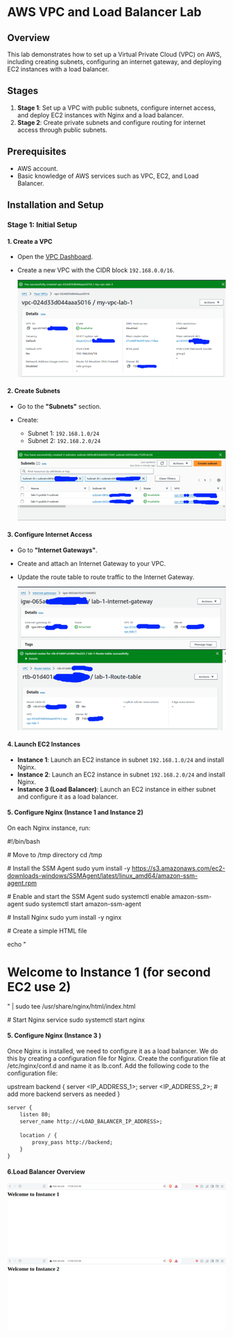 # AWS VPC and Load Balancer Lab

## Overview

This lab demonstrates how to set up a Virtual Private Cloud (VPC) on AWS, including creating subnets, configuring an internet gateway, and deploying EC2 instances with a load balancer.

## Stages

1. **Stage 1**: Set up a VPC with public subnets, configure internet access, and deploy EC2 instances with Nginx and a load balancer.
2. **Stage 2**: Create private subnets and configure routing for internet access through public subnets.

## Prerequisites

- AWS account.
- Basic knowledge of AWS services such as VPC, EC2, and Load Balancer.

## Installation and Setup

### Stage 1: Initial Setup

#### 1. Create a VPC

- Open the [VPC Dashboard](https://console.aws.amazon.com/vpc/home).
- Create a new VPC with the CIDR block `192.168.0.0/16`.

  ![Create VPC](screenshots/create-vpc.png)

#### 2. Create Subnets

- Go to the **"Subnets"** section.
- Create:
  - Subnet 1: `192.168.1.0/24`
  - Subnet 2: `192.168.2.0/24`

  ![Create Subnets](screenshots/create-subnets.png)

#### 3. Configure Internet Access

- Go to **"Internet Gateways"**.
- Create and attach an Internet Gateway to your VPC.
- Update the route table to route traffic to the Internet Gateway.

  ![Attach Internet Gateway](screenshots/attach-igw.png)
  ![Update Route Table](screenshots/update-route-table.png)

#### 4. Launch EC2 Instances

- **Instance 1**: Launch an EC2 instance in subnet `192.168.1.0/24` and install Nginx.
- **Instance 2**: Launch an EC2 instance in subnet `192.168.2.0/24` and install Nginx.
- **Instance 3 (Load Balancer)**: Launch an EC2 instance in either subnet and configure it as a load balancer.

#### 5. Configure Nginx (Instance 1 and Instance 2)

On each Nginx instance, run:


\#!/bin/bash

\# Move to /tmp directory
cd /tmp

\# Install the SSM Agent
sudo yum install -y https://s3.amazonaws.com/ec2-downloads-windows/SSMAgent/latest/linux_amd64/amazon-ssm-agent.rpm

\# Enable and start the SSM Agent
sudo systemctl enable amazon-ssm-agent
sudo systemctl start amazon-ssm-agent

\# Install Nginx
sudo yum install -y nginx

\# Create a simple HTML file

echo "<html><body> <h1> Welcome to Instance 1 (for second EC2 use 2) </h1></body></html>" | sudo tee /usr/share/nginx/html/index.html

\# Start Nginx service
sudo systemctl start nginx

#### 5. Configure Nginx (Instance 3 )
Once Nginx is installed, we need to configure it as a load balancer. We do this by creating a configuration file for Nginx. Create the configuration file at /etc/nginx/conf.d and name it as lb.conf. Add the following code to the configuration file:


upstream backend {
        server <IP_ADDRESS_1>;
        server <IP_ADDRESS_2>;
        # add more backend servers as needed
    }

    server {
        listen 80;
        server_name http://<LOAD_BALANCER_IP_ADDRESS>;

        location / {
            proxy_pass http://backend;
        }
    }
    
#### 6.Load Balancer Overview

 ![Load Balancer Overview](screenshots/load-balancer-overview1.png)
 ![Load Balancer Overview](screenshots/load-balancer-overview2.png)
